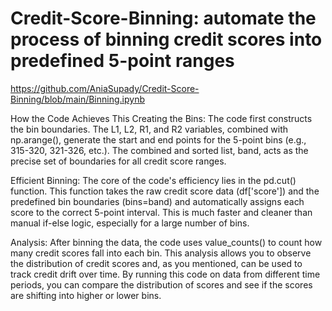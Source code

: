 # Credit-Score-Binning: automate the process of binning credit scores into predefined 5-point ranges

https://github.com/AniaSupady/Credit-Score-Binning/blob/main/Binning.ipynb

How the Code Achieves This
Creating the Bins: The code first constructs the bin boundaries. The L1, L2, R1, and R2 variables, combined with np.arange(), generate the start and end points for the 5-point bins (e.g., 315-320, 321-326, etc.). The combined and sorted list, band, acts as the precise set of boundaries for all credit score ranges.

Efficient Binning: The core of the code's efficiency lies in the pd.cut() function. This function takes the raw credit score data (df['score']) and the predefined bin boundaries (bins=band) and automatically assigns each score to the correct 5-point interval. This is much faster and cleaner than manual if-else logic, especially for a large number of bins.

Analysis: After binning the data, the code uses value_counts() to count how many credit scores fall into each bin. This analysis allows you to observe the distribution of credit scores and, as you mentioned, can be used to track credit drift over time. By running this code on data from different time periods, you can compare the distribution of scores and see if the scores are shifting into higher or lower bins.
